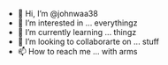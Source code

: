 - 👋 Hi, I’m @johnwaa38
- 👀 I’m interested in ... everythingz
- 🌱 I’m currently learning ... thingz
- 💞️ I’m looking to collaborarte on ... stuff
- 📫 How to reach me ... with arms

<!---
johnwaa38/johnwaa38 is a ✨ special ✨ repository because its `README.md` (this file) appears on your GitHub profile.
You can click the Preview link to take a look at your changes.
--->

